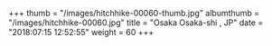 +++
thumb = "/images/hitchhike-00060-thumb.jpg"
albumthumb = "/images/hitchhike-00060.jpg"
title = "Osaka Osaka-shi , JP"
date = "2018:07:15 12:52:55"
weight = 60
+++
